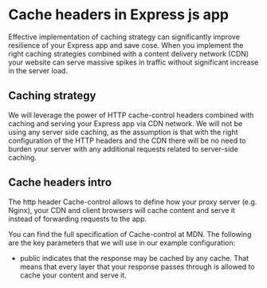 # Cache headers in Express js app

Effective implementation of caching strategy
can significantly improve resilience of your Express app and save cose.
When you implement the right caching strategies combined with a content delivery network (CDN)
your website can serve massive spikes in traffic without significant increase in the server load.

## Caching strategy

We will leverage the power of HTTP cache-control headers
combined with caching and serving your Express app via CDN network.
We will not be using any server side caching,
as the assumption is that with the right configuration of the HTTP headers
and the CDN there will be no need to burden your server with any additional requests
related to server-side caching.

## Cache headers intro

The http header Cache-control allows to define
how your proxy server (e.g. Nginx), your CDN and client browsers will cache content
and serve it instead of forwarding requests to the app.

You can find the full specification of Cache-control at MDN.
The following are the key parameters that we will use in our example configuration:

- public
  indicates that the response may be cached by any cache.
  That means that every layer that your response passes through
  is allowed to cache your content and serve it.
